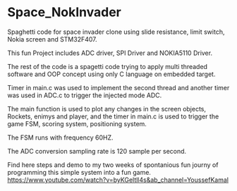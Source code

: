 # Space_NokInvader

Spaghetti code for space invader clone using slide resistance, limit switch, Nokia screen and STM32F407.

This fun Project includes ADC driver, SPI Driver and NOKIA5110 Driver.

The rest of the code is a spagetti code trying to apply multi threaded software and OOP concept using only C language on embedded target.

Timer in main.c was used to implement the second thread and another timer was used in ADC.c to trigger the injected mode ADC.

The main function is used to plot any changes in the screen objects, Rockets, enimys and player, and the timer in main.c is used to trigger the game FSM, scoring system, positioning system.

The FSM runs with frequency 60HZ.

The ADC conversion sampling rate is 120 sample per second.

Find here steps and demo to my two weeks of spontanious fun journy of programming this simple system into a fun game.
https://www.youtube.com/watch?v=byKGeltll4s&ab_channel=YoussefKamal


